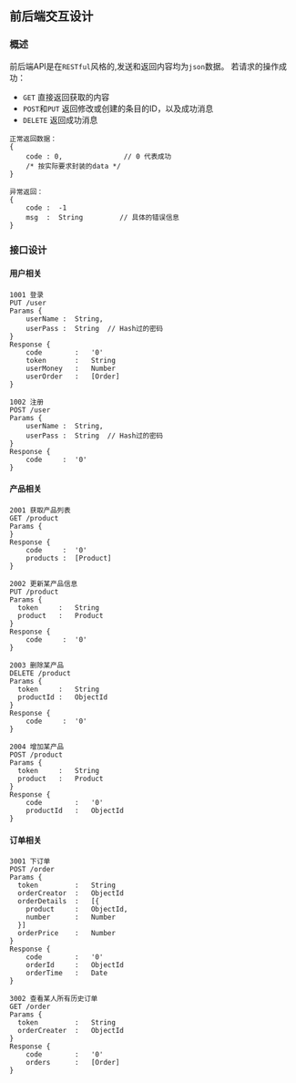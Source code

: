 ## 前后端交互设计

### 概述

前后端API是在`RESTful`风格的,发送和返回内容均为`json`数据。
若请求的操作成功：

- `GET` 直接返回获取的内容
- `POST`和`PUT` 返回修改或创建的条目的ID，以及成功消息
- `DELETE` 返回成功消息

```
正常返回数据：
{
    code : 0,		        // 0 代表成功
    /* 按实际要求封装的data */
}
```

```
异常返回：
{
	code :	-1
  	msg	 :  String		   // 具体的错误信息
}
```

### 接口设计

#### 用户相关

```
1001 登录
PUT	/user
Params {
	userName :	String,
	userPass :	String	// Hash过的密码
}
Response {
	code  		: 	'0'
	token 		: 	String
	userMoney	:	Number
	userOrder	:	[Order]
}
```

```
1002 注册
POST /user
Params {
	userName :	String,
	userPass :	String	// Hash过的密码
}
Response {
	code	 :	'0'
}
```

#### 产品相关

```
2001 获取产品列表
GET /product
Params {
}
Response {
	code	 :	'0'
	products :	[Product]
}
```

```
2002 更新某产品信息
PUT /product
Params {
  token 	:	String
  product	:	Product
}
Response {
	code	 :	'0'
}
```

```
2003 删除某产品
DELETE /product
Params {
  token 	:	String
  productId	:	ObjectId
}
Response {
	code	 :	'0'
}
```

```
2004 增加某产品
POST /product
Params {
  token 	:	String
  product	:	Product
}
Response {
	code	 	:	'0'
	productId	:	ObjectId
}
```

#### 订单相关

```
3001 下订单
POST /order
Params {
  token 		:	String
  orderCreator	:	ObjectId
  orderDetails	: 	[{
    product     :   ObjectId,
    number      :   Number
  }]
  orderPrice	:	Number
}
Response {
	code	 	:	'0'
	orderId		:	ObjectId
	orderTime	:	Date
}
```

```
3002 查看某人所有历史订单
GET /order
Params {
  token 		:	String
  orderCreater	:	ObjectId
}
Response {
	code	 	:	'0'
	orders		:	[Order]
}
```

